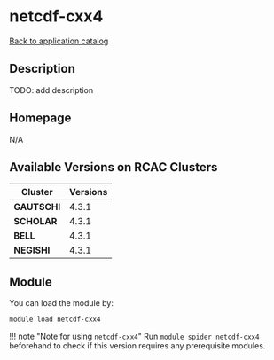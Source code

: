 # netcdf-cxx4

[Back to application catalog](../app_catalog.md)

## Description

TODO: add description

## Homepage

N/A

## Available Versions on RCAC Clusters

|Cluster|Versions|
|---|---|
**GAUTSCHI**|4.3.1
**SCHOLAR**|4.3.1
**BELL**|4.3.1
**NEGISHI**|4.3.1

## Module

You can load the module by:

```bash
module load netcdf-cxx4
```

!!! note "Note for using `netcdf-cxx4`"
    Run `module spider netcdf-cxx4` beforehand to check if this version requires any prerequisite modules.

